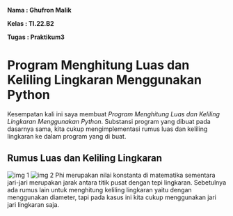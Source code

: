 **Nama      :   Ghufron Malik**

**Kelas     :   TI.22.B2**

**Tugas     :   Praktikum3**


# Program Menghitung Luas dan Keliling Lingkaran Menggunakan Python

Kesempatan kali ini saya membuat *Program Menghitung Luas dan Keliling Lingkaran Menggunakan Python*. Substansi program yang dibuat pada dasarnya sama, kita cukup mengimplementasi rumus luas dan keliling lingkaran ke dalam program yang di buat.

## Rumus Luas dan Keliling Lingkaran

![img 1](https://github.com/ghufronmalik64/Praktikum3/issues/1#issue-1428160819)
![img 2](../Praktikum3/Menghitung%20Luas%20%26%20Keliling%20Lingkaran/image/lingkaran1.png)
Phi merupakan nilai konstanta di matematika sementara jari-jari merupakan jarak antara titik pusat dengan tepi lingkaran. Sebetulnya ada rumus lain untuk menghitung keliling lingkaran yaitu dengan menggunakan diameter, tapi pada kasus ini kita cukup menggunakan jari jari lingkaran saja.
